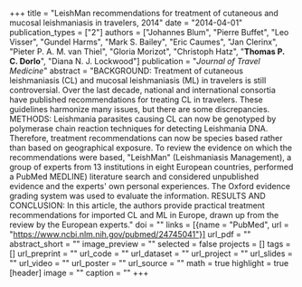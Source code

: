 +++
title = "LeishMan recommendations for treatment of cutaneous and mucosal leishmaniasis in travelers, 2014"
date = "2014-04-01"
publication_types = ["2"]
authors = ["Johannes Blum", "Pierre Buffet", "Leo Visser", "Gundel Harms", "Mark S. Bailey", "Eric Caumes", "Jan Clerinx", "Pieter P. A. M. van Thiel", "Gloria Morizot", "Christoph Hatz", "**Thomas P. C. Dorlo**", "Diana N. J. Lockwood"]
publication = "_Journal of Travel Medicine_"
abstract = "BACKGROUND: Treatment of cutaneous leishmaniasis (CL) and mucosal leishmaniasis (ML) in travelers is still controversial. Over the last decade, national and international consortia have published recommendations for treating CL in travelers. These guidelines harmonize many issues, but there are some discrepancies. METHODS: Leishmania parasites causing CL can now be genotyped by polymerase chain reaction techniques for detecting Leishmania DNA. Therefore, treatment recommendations can now be species based rather than based on geographical exposure. To review the evidence on which the recommendations were based, \"LeishMan\" (Leishmaniasis Management), a group of experts from 13 institutions in eight European countries, performed a PubMed MEDLINE) literature search and considered unpublished evidence and the experts' own personal experiences. The Oxford evidence grading system was used to evaluate the information. RESULTS AND CONCLUSION: In this article, the authors provide practical treatment recommendations for imported CL and ML in Europe, drawn up from the review by the European experts."
doi = ""
links = [{name = "PubMed", url = "https://www.ncbi.nlm.nih.gov/pubmed/24745041"}]
url_pdf = ""
abstract_short = ""
image_preview = ""
selected = false
projects = []
tags = []
url_preprint = ""
url_code = ""
url_dataset = ""
url_project = ""
url_slides = ""
url_video = ""
url_poster = ""
url_source = ""
math = true
highlight = true
[header]
image = ""
caption = ""
+++
